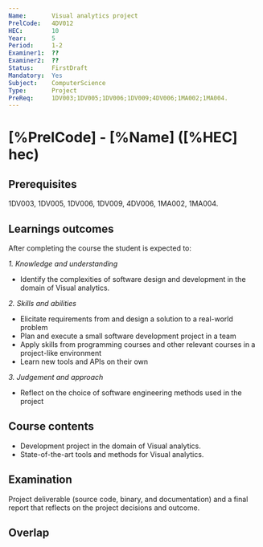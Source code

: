 ```yaml
---
Name:       Visual analytics project
PrelCode:   4DV012
HEC:        10
Year:       5
Period:     1-2
Examiner1:  ??    
Examiner2:  ??
Status:     FirstDraft
Mandatory:  Yes
Subject:    ComputerScience
Type:       Project
PreReq:     1DV003;1DV005;1DV006;1DV009;4DV006;1MA002;1MA004.  
---
```


# [%PrelCode] - [%Name] ([%HEC] hec)

## Prerequisites

1DV003, 1DV005, 1DV006, 1DV009, 4DV006, 1MA002, 1MA004.

## Learnings outcomes

After completing the course the student is expected to:

*1. Knowledge and understanding*

- Identify the complexities of software design and development in the domain of Visual analytics.

*2.	Skills and abilities*

- Elicitate requirements from and design a solution to a real-world problem
- Plan and execute a small software development project in a team
- Apply skills from programming courses and other relevant courses in a project-like environment
- Learn new tools and APIs on their own

*3.	Judgement and approach*

- Reflect on the choice of software engineering methods used in the project

## Course contents

- Development project in the domain of Visual analytics.
- State-of-the-art tools and methods for Visual analytics.

## Examination

Project deliverable (source code, binary, and documentation) and a final report that reflects on the project decisions and outcome.

## Overlap
